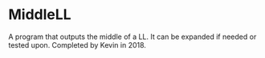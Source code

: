 # MiddleLL

A program that outputs the middle of a LL. It can be expanded if needed or tested upon. Completed by Kevin in 2018.


